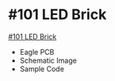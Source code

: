 # #101 LED Brick

[#101 LED Brick](http://fabo.io/101_A.html)

- Eagle PCB
- Schematic Image
- Sample Code